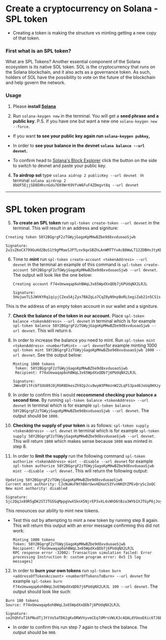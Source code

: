 # Create a cryptocurrency on Solana - SPL token

* Creating a token is making the structure vs minting getting a new copy of that token.

### First what is an SPL token?

What are SPL Tokens? Another essential component of the Solana ecosystem is its native SOL token. SOL is the cryptocurrency that runs on the Solana blockchain, and it also acts as a governance token. As such, holders of SOL have the possibility to vote on the future of the blockchain and help govern the network.

### Usage 

1. Please **install [Solana](https://docs.solana.com/cli/install-solana-cli-tools)**

2. Run `solana-keygen new` in the terminal. You will get a **seed phrase and a public key**. P.S. If you have one but want a new one `solana-keygen new --force`.

* If you want **to see your public key again run `solana-keygen pubkey`,**

* In order to **see your balance in the devnet `solana balance --url devnet`.**

* To confirm head to [Solana's Block Explorer](https://explorer.solana.com/) click the button on the side to switch to devnet and paste your public key.

4. **To airdrop sol** type `solana aidrop 2 publicKey --url devnet ` in terminal `solana airdrop 2 8bUF5EjjSD8EHhcnGdu7EK9WrK9VfvW6FuF4ZDmgvt8q --url devnet `


---

# SPL token program

5. **To create an SPL token** run `spl-token create-token --url devnet` in the terminal. This will result in an address and signiture:

  ```shell
  Creating token 58Y2BGgrgF2zTGWyjGagoKpMHwBZbe9d8xvduoaoSjwb

  Signature: 2u1sZ6oCX799GuHd2BoS1t9gPMaeSJPTLnv9qxSBZhLAnWMTTYvAcB8WwLT122DBHvJtyKDvcLpRggsjsQCED3VR
  ```
6. Time to **mint** run `spl-token create-account <tokenAddress> --url devnet` in the terminal an example of this command is `spl-token create-account 58Y2BGgrgF2zTGWyjGagoKpMHwBZbe9d8xvduoaoSjwb --url devnet`. The output will look like the one below:


   ```shell
   Creating account F74xUewaqap6ohBWqL3x65WpdXxQDb7j6PUdqNX2LRJL

   Signature: 5HujwxTL5JWVKYRq1qiyjCZea5AjZyx7BAZqLo7CqZ8yN9npBoRLSegiZab21n5CS1scAjcgaUYHcZeDNW3NrwVV
   ```

 This is the address of an empty token account in our wallet and a signiture.

 7. **Check the balance of the token in our account.** Place `spl-token balance <tokenAddress> --url devnet` in terminal which is for example `spl-token balance 58Y2BGgrgF2zTGWyjGagoKpMHwBZbe9d8xvduoaoSjwb --url devnet`. This will return `0`.

 8. In order to increase the balance you need to mint. Run `spl-token mint <tokenAddress> <numberToMint> --url devnet`for example minting 1000  `spl-token mint 58Y2BGgrgF2zTGWyjGagoKpMHwBZbe9d8xvduoaoSjwb 1000 --url devnet`. See the output below:

    ```shell
    Minting 1000 tokens
     Token: 58Y2BGgrgF2zTGWyjGagoKpMHwBZbe9d8xvduoaoSjwb
     Recipient: F74xUewaqap6ohBWqL3x65WpdXxQDb7j6PUdqNX2LRJL

    Signature: JWmvQFitFcbfSUU89J8jRbR8DkesZh92pJcu9wyW3PRmznW22LqFS3pad6JoUq8HXzyJkmVxY39iG3jiGzVBJin
    ````

9. In order to confirm this I would **reccommend checking your balance a second time.** By running `spl-token balance <tokenAddress> --url devnet` in terminal which is for example `spl-token balance 58Y2BGgrgF2zTGWyjGagoKpMHwBZbe9d8xvduoaoSjwb --url devnet`. The output should be `1000`.

10. **Checking the supply of your token** is as follows: `spl-token supply <tokenAddress> --url devnet` in terminal which is for example `spl-token supply 58Y2BGgrgF2zTGWyjGagoKpMHwBZbe9d8xvduoaoSjwb --url devnet`. This will return `1000` which makes sense because `1000` was minted in step 8.

11.  In order to **limit the supply** run the following command `spl-token authorize <tokenAddress> mint --disable --url devnet` for example `spl-token authorize 58Y2BGgrgF2zTGWyjGagoKpMHwBZbe9d8xvduoaoSjwb mint --disable --url devnet`. This will return the following output:

   ```shell
   Updating 58Y2BGgrgF2zTGWyjGagoKpMHwBZbe9d8xvduoaoSjwb
   Current mint authority: CJcNuWuFNthB6rUwvHEHatS3YvnNKQYZPEvQrySc2oQC
   New mint authority: disabled

   Signature: Sjc2QqJx89R5gDK2STJTG5GqMppgVwXSknX5NjrEP3vXL4sNhD6tBza3WYb1XJTGyP6jJoyJykAcWeYo1VSe9Ts
   ```
This renounces our ability to mint new tokens.

* Test this out by attempting to mint a new token by running step 8 again. This will return this output with an error message confirming this did not work: 

    ```shell
    Minting 1000 tokens
    Token: 58Y2BGgrgF2zTGWyjGagoKpMHwBZbe9d8xvduoaoSjwb
    Recipient: F74xUewaqap6ohBWqL3x65WpdXxQDb7j6PUdqNX2LRJL
    RPC response error -32002: Transaction simulation failed: Error processing Instruction 0: custom program error: 0x5 [5 log messages]
    ```

12. In order to **burn your own tokens** run `spl-token burn <addressOfTokenAccount> <numberOfTokensToBurn> --url devnet` for example `spl-token burn F74xUewaqap6ohBWqL3x65WpdXxQDb7j6PUdqNX2LRJL 100 --url devnet`. The output should look like such:

   ```shell 
   Burn 100 tokens
   Source: F74xUewaqap6ohBWqL3x65WpdXxQDb7j6PUdqNX2LRJL

   Signature: se2hQhFuT1kPNudTj3YtVo5aTD62gKvDRWVVyvmCEq7dMrsVWLK3c4QALdYUeoE6ic6TJ6B9cDDPHurkwWMa8M3
   ```
* In order to confirm this run step 7 again to check the balance. The output should be `900`.   